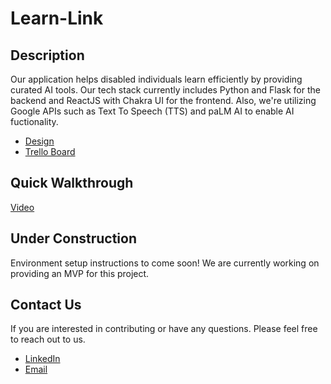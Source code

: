 # Learn-Link

## Description

Our application helps disabled individuals learn efficiently by providing curated AI tools. Our tech stack currently includes Python and Flask for the backend and ReactJS with Chakra UI for the frontend. Also, we're utilizing Google APIs such as Text To Speech (TTS) and paLM AI to enable AI fuctionality.

- [Design](https://www.figma.com/file/wHSlfmM3IHzKzwg9gMjzP2/HACKATON-FLATIRON?type=design&node-id=803-7654&mode=design)
- [Trello Board](https://trello.com/b/4bgT5ccf/learn-link)

## Quick Walkthrough

[Video](https://www.veed.io/view/ef9f79ed-dfe7-4c5d-8be5-412b5132b7b4?panel=share)

## Under Construction

Environment setup instructions to come soon! We are currently working on providing an MVP for this project.

## Contact Us

If you are interested in contributing or have any questions. Please feel free to reach out to us.

- [LinkedIn](https://www.linkedin.com/in/jakewehder/)
- [Email](jake.wehder@gmail.com)
